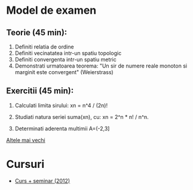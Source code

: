 # Model de examen

Teorie (45 min): 
----------------

1. Definiti relatia de ordine
2. Definiti vecinatatea intr-un spatiu topologic
3. Definiti convergenta intr-un spatiu metric
4. Demonstrati urmatoarea teorema: 
"Un sir de numere reale monoton si marginit este convergent" (Weierstrass)


Exercitii (45 min):
-------------------

1. Calculati limita sirului:
xn = n^4 / (2n)!

2. Studiati natura seriei suma(xn), cu: 
xn = 2^n * n! / n^n. 

3. Determinati aderenta multimii A=(-2,3]

[Altele mai vechi](https://groups.yahoo.com/neo/groups/FMI2010/conversations/topics/230)

# Cursuri

- [Curs + seminar (2012)](https://www.dropbox.com/s/a79ly2rdl04mdl4/analizamatematicaanul1sem1.pdf?dl=0)
